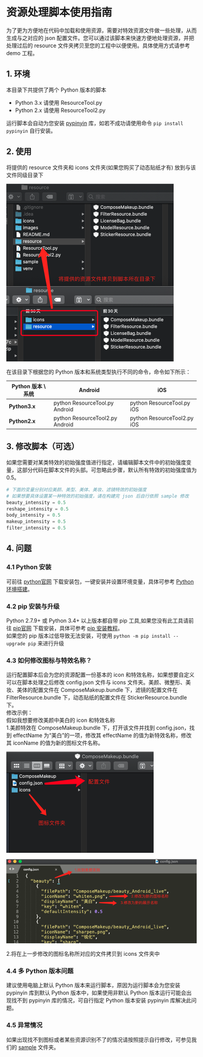 # 资源处理脚本使用指南
为了更为方便地在代码中加载和使用资源，需要对特效资源文件做一些处理，从而生成与之对应的 json 配置文件。您可以通过该脚本来快速方便地处理资源，并把处理过后的 resource 文件夹拷贝至您的工程中以便使用。具体使用方式请参考 demo 工程。

## 1. 环境
本目录下共提供了两个 Python 版本的脚本
  
 - Python 3.x 请使用 ResourceTool.py
 - Python 2.x 请使用 ResourceTool2.py
 
运行脚本会自动为您安装 [pypinyin](https://github.com/mozillazg/python-pinyin) 库，如若不成功请使用命令 `pip install pypinyin` 自行安装。

## 2. 使用
将提供的 resource 文件夹和 icons 文件夹(如果您购买了动态贴纸才有) 放到与该文件同级目录下

![示意图](images/doc/file_example.png "示意图")

在该目录下根据您的 Python 版本和系统类型执行不同的命令，命令如下所示：  

| Python 版本 \ 系统     |  Android  |  iOS   |
| ------------------------------------ | --------   | -----------------  |
| **Python3.x** |  python ResourceTool.py Android | python ResourceTool.py iOS |
| **Python2.x** |  python ResourceTool2.py Android | python ResourceTool2.py iOS |

## 3. 修改脚本（可选）
如果您需要对某类特效的初始强度值进行指定，请编辑脚本文件中的初始强度变量，这部分代码在脚本文件的头部。可忽略此步骤，默认所有特效的初始强度值为 0.5。

```python
# 下面的变量分别对应美颜、美型、美体、美妆、滤镜特效的初始强度
# 如果想要具体设置某一种特效的初始强度，请在构建完 json 后自行依照 sample 修改
beauty_intensity = 0.5
reshape_intensity = 0.5
body_intensity = 0.5
makeup_intensity = 0.5
filter_intensity = 0.5
```

## 4. 问题
### 4.1 Python 安装
可前往 [python官网](https://www.python.org/) 下载安装包，一键安装并设置环境变量，具体可参考 [Python 环境搭建](https://www.runoob.com/python/python-install.html)。
	
### 4.2 pip 安装与升级
Python 2.7.9+ 或 Python 3.4+ 以上版本都自带 pip 工具,如果您没有此工具请前往 [pip官网](https://pypi.org/project/pip) 下载安装，具体可参考 [pip 安装教程](https://www.runoob.com/w3cnote/python-pip-install-usage.html)。  
如果您的 pip 版本过低导致无法安装，可使用 `python -m pip install --upgrade pip` 来进行升级

### 4.3 如何修改图标与特效名称？
运行配置脚本后会为您的资源配置一份基本的 icon 和特效名称，如果想要自定义可以在脚本处理之后修改 config.json 文件与 icons 文件夹。美颜、微整形、美妆、美体的配置文件在 ComposeMakeup.bundle 下，滤镜的配置文件在 FilterResource.bundle 下，动态贴纸的配置文件在 StickerResource.bundle 下。  
修改示例：  
假如我想要修改美颜中美白的 icon 和特效名称  
1.美颜特效在 ComposeMakeup.bundle 下，打开该文件并找到 config.json，找到 effectName 为“美白”的一项，修改其 effectName 的值为新特效名称，修改其 iconName 的值为新的图标文件名称。

![配置文件地址](images/doc/compose_makeup.png)

![修改配置文件](images/doc/modify_config_json.png)

2.将在上一步修改的图标名称所对应的文件拷贝到 icons 文件夹中

### 4.4 多 Python 版本问题
建议使用电脑上默认 Python 版本来运行脚本，原因为运行脚本会为您安装 pypinyin 库到默认 Python 版本中，如果使用非默认 Python 版本运行可能会出现找不到 pypinyin 库的情况，可自行指定 Python 版本安装 pypinyin 库解决此问题。

### 4.5 异常情况
如果出现找不到图标或者某些资源识别不了的情况请按照提示自行修改，可参见我们的 [sample](sample) 文件夹。
